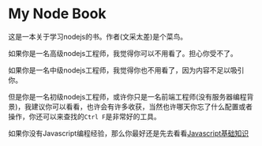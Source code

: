 My Node Book
=======

这是一本关于学习nodejs的书。作者(文采太差)是个菜鸟。

如果你是一名高级nodejs工程师，我觉得你可以不用看了。担心你受不了。

如果你是一名中级nodejs工程师，我觉得你也不用看了，因为内容不足以吸引你。

但是你是一名初级nodejs工程师，或许你只是一名前端工程师(没有服务器编程背景)，我建议你可以看看，也许会有许多收获，当然也许哪天你忘了什么配置或者操作，你还可以来查找的`Ctrl F`是非常好的工具。

如果你没有Javascript编程经验，那么你最好还是先去看看[Javascript基础知识](http://www.w3school.com.cn/js/index.asp)
